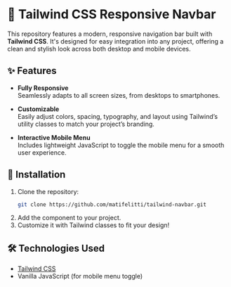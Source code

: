 # 🚀 Tailwind CSS Responsive Navbar

This repository features a modern, responsive navigation bar built with **Tailwind CSS**. It's designed for easy integration into any project, offering a clean and stylish look across both desktop and mobile devices.

## ✨ Features

- **Fully Responsive**  
  Seamlessly adapts to all screen sizes, from desktops to smartphones.

- **Customizable**  
  Easily adjust colors, spacing, typography, and layout using Tailwind’s utility classes to match your project’s branding.

- **Interactive Mobile Menu**  
  Includes lightweight JavaScript to toggle the mobile menu for a smooth user experience.

## 🔧 Installation

1. Clone the repository:
   ```bash
   git clone https://github.com/matifelitti/tailwind-navbar.git
   ```
2. Add the component to your project.
3. Customize it with Tailwind classes to fit your design!

## 🛠 Technologies Used

- [Tailwind CSS](https://tailwindcss.com/)
- Vanilla JavaScript (for mobile menu toggle)
